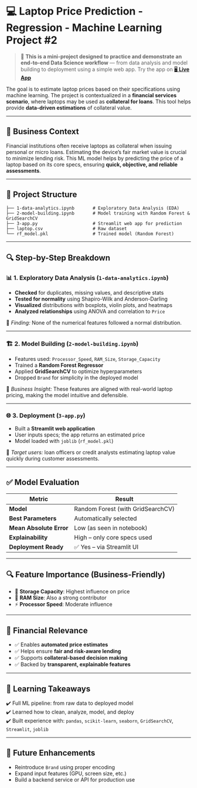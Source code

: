 # 💻 Laptop Price Prediction - Regression - Machine Learning Project #2

> 🧪 **This is a mini-project designed to practice and demonstrate an end-to-end Data Science workflow** — from data analysis and model building to deployment using a simple web app. Try the app on [🖥️ **Live App**](https://loanasset3estimator4using5machinelearning6for1laptop.streamlit.app/)

The goal is to estimate laptop prices based on their specifications using machine learning. The project is contextualized in a **financial services scenario**, where laptops may be used as **collateral for loans**. This tool helps provide **data-driven estimations** of collateral value.


---

## 🧠 Business Context

Financial institutions often receive laptops as collateral when issuing personal or micro loans. Estimating the device’s fair market value is crucial to minimize lending risk. This ML model helps by predicting the price of a laptop based on its core specs, ensuring **quick, objective, and reliable assessments**.

---

## 📁 Project Structure

```
├── 1-data-analytics.ipynb       # Exploratory Data Analysis (EDA)
├── 2-model-building.ipynb       # Model training with Random Forest & GridSearchCV
├── 3-app.py                     # Streamlit web app for prediction
├── laptop.csv                   # Raw dataset
└── rf_model.pkl                 # Trained model (Random Forest)
```

---

## 🔍 Step-by-Step Breakdown

### 📊 1. Exploratory Data Analysis (`1-data-analytics.ipynb`)

- **Checked** for duplicates, missing values, and descriptive stats
- **Tested for normality** using Shapiro-Wilk and Anderson-Darling
- **Visualized** distributions with boxplots, violin plots, and heatmaps
- **Analyzed relationships** using ANOVA and correlation to `Price`

📌 *Finding:* None of the numerical features followed a normal distribution.

---

### 🏗️ 2. Model Building (`2-model-building.ipynb`)

- Features used: `Processor_Speed`, `RAM_Size`, `Storage_Capacity`
- Trained a **Random Forest Regressor**
- Applied **GridSearchCV** to optimize hyperparameters
- Dropped `Brand` for simplicity in the deployed model

🧠 *Business Insight:* These features are aligned with real-world laptop pricing, making the model intuitive and defensible.

---

### 🌐 3. Deployment (`3-app.py`)

- Built a **Streamlit web application**
- User inputs specs; the app returns an estimated price
- Model loaded with `joblib` (`rf_model.pkl`)

🎯 *Target users:* loan officers or credit analysts estimating laptop value quickly during customer assessments.

---

## ✅ Model Evaluation

| Metric               | Result       |
|----------------------|--------------|
| **Model**            | Random Forest (with GridSearchCV) |
| **Best Parameters**  | Automatically selected |
| **Mean Absolute Error** | Low (as seen in notebook) |
| **Explainability**   | High – only core specs used |
| **Deployment Ready** | ✅ Yes – via Streamlit UI |

---

## 🔍 Feature Importance (Business-Friendly)

- 💾 **Storage Capacity**: Highest influence on price
- 🧠 **RAM Size**: Also a strong contributor
- ⚡ **Processor Speed**: Moderate influence

---

## 🏦 Financial Relevance

- ✅ Enables **automated price estimates**
- ✅ Helps ensure **fair and risk-aware lending**
- ✅ Supports **collateral-based decision making**
- ✅ Backed by **transparent, explainable features**

---

## 🚀 Learning Takeaways

✔️ Full ML pipeline: from raw data to deployed model  
✔️ Learned how to clean, analyze, model, and deploy  
✔️ Built experience with: `pandas`, `scikit-learn`, `seaborn`, `GridSearchCV`, `Streamlit`, `joblib`  

---

## 📌 Future Enhancements

- Reintroduce `Brand` using proper encoding
- Expand input features (GPU, screen size, etc.)
- Build a backend service or API for production use
